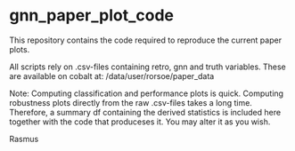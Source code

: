 # gnn_paper_plot_code

This repository contains the code required to reproduce the current paper plots.

All scripts rely on .csv-files containing retro, gnn and truth variables. These are available on cobalt at:  /data/user/rorsoe/paper_data

Note:
Computing classification and performance plots is quick.
Computing robustness plots directly from the raw .csv-files takes a long time. Therefore, a summary df containing the derived statistics is included here together with the code that produceses it. You may alter it as you wish.

Rasmus
